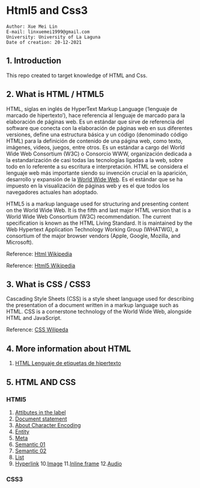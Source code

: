# Html5 and Css3

```
Author: Xue Mei Lin
E-mail: linxuemei1999@gmail.com
University: University of La Laguna
Date of creation: 20-12-2021
```

## 1. Introduction
This repo created to target knowledge of HTML and Css.


## 2. What is HTML / HTML5
HTML, siglas en inglés de HyperText Markup Language (‘lenguaje de marcado de hipertexto’), hace referencia al lenguaje de marcado para la elaboración de páginas web. Es un estándar que sirve de referencia del software que conecta con la elaboración de páginas web en sus diferentes versiones, define una estructura básica y un código (denominado código HTML) para la definición de contenido de una página web, como texto, imágenes, videos, juegos, entre otros. Es un estándar a cargo del World Wide Web Consortium (W3C) o Consorcio WWW, organización dedicada a la estandarización de casi todas las tecnologías ligadas a la web, sobre todo en lo referente a su escritura e interpretación. HTML se considera el lenguaje web más importante siendo su invención crucial en la aparición, desarrollo y expansión de la [World Wide Web](https://es.wikipedia.org/wiki/World_Wide_Web). Es el estándar que se ha impuesto en la visualización de páginas web y es el que todos los navegadores actuales han adoptado.

HTML5 is a markup language used for structuring and presenting content on the World Wide Web. It is the fifth and last major HTML version that is a World Wide Web Consortium (W3C) recommendation. The current specification is known as the HTML Living Standard. It is maintained by the Web Hypertext Application Technology Working Group (WHATWG), a consortium of the major browser vendors (Apple, Google, Mozilla, and Microsoft).

Reference: [Html Wikipedia](https://es.wikipedia.org/wiki/HTML)

Reference: [Html5 Wikipedia](https://en.wikipedia.org/wiki/HTML5)


## 3. What is CSS / CSS3
Cascading Style Sheets (CSS) is a style sheet language used for describing the presentation of a document written in a markup language such as HTML. CSS is a cornerstone technology of the World Wide Web, alongside HTML and JavaScript.

Reference: [CSS Wilipeda](https://en.wikipedia.org/wiki/CSS)


## 4. More information about HTML

1. [HTML Lenguaje de etiquetas de hipertexto](https://developer.mozilla.org/es/docs/Web/HTML)


## 5. HTML AND CSS
### HTMl5
1. [Attibutes in the label](src/01_helloworld.html)
2. [Document statement](src/02_doc_stat.html)
3. [About Character Encoding](src/03_character_encoding.html)
4. [Entity](src/04_entity.html)
5. [Meta](src/05_meta.html)
6. [Semantic 01](src/06_semantic01.html)
7. [Semantic 02](src/07_semantic02.html)
8. [List](src/08_list.html)
9. [Hyperlink](src/09_hyperlink.html) 
10.[Image](src/10_image.html) 
11.[Inline frame](src/11_inlineframe.html) 
12.[Audio](src/12_audio&video.html)

### CSS3